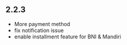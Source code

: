 2.2.3
-----
- More payment method
- fix notification issue
- enable installment feature for BNI & Mandiri
